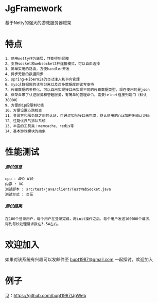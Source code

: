 JgFramework
===========

基于Netty的强大的游戏服务器框架

特点
===
~~~
1、使用netty作为底层，性能得到保障
2、支持socket和websocket2种连接模式，可以自由选择
3、简单实用的路由，方便handler开发
4、异步无锁的数据同步
5、spring+Hibernia的自动注入和事务管理
6、mysql数据库的读写分离以及对多数据库的读写支持
7、传输数据的多样化，可以自用实现接口来实现不同的传输数据类型，现在使用的是json
8、框架自带了认证服务和管理服务，有简单的管理命令，需要telnet连接到端口（默认38080）
9、方便的ip段限制功能
10、方便设置心跳检查
11、登录方和服务端之间的认证，可通过实际接口来完成，默认使用的rsa加密传输认证码
12、性能优良的排队系统
13、丰富的工具类：memcache、redis等
14、基本游戏模块的抽象
~~~

性能测试
======
##### *测试信息*
~~~
cpu : AMD A10
内存 : 8G
测试脚本 : src/test/java/client/TestWebSocket.java
测试方式 : 自压
~~~
##### *测试结果*
~~~
在100个登录用户，每个用户在登录完成，再init操作之后，每个用户发送100000个请求，   
得到每秒处理请求数在3.5W左右。
~~~

欢迎加入
======
如果对该系统有兴趣可以发邮件至 bupt1987@gmail.com 一起探讨，欢迎加入


例子
===
见：https://github.com/bupt1987/JgWeb
